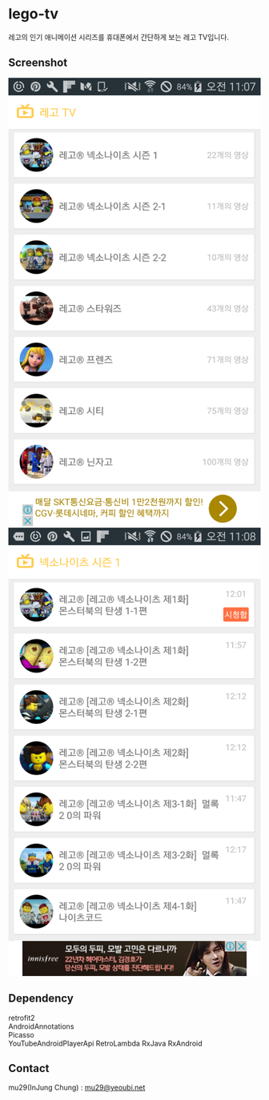 # lego-tv
레고의 인기 애니메이션 시리즈를 휴대폰에서 간단하게 보는 레고 TV입니다.

## Screenshot
![](https://raw.githubusercontent.com/mu29/lego-tv/master/image1.png)
![](https://raw.githubusercontent.com/mu29/lego-tv/master/image2.png)

## Dependency
retrofit2  
AndroidAnnotations  
Picasso  
YouTubeAndroidPlayerApi
RetroLambda
RxJava
RxAndroid

## Contact
mu29(InJung Chung) : mu29@yeoubi.net
